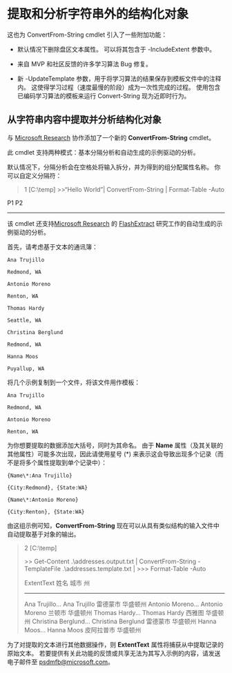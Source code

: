 # <a name="extract-and-parse-structured-objects-out-of-string"></a>提取和分析字符串外的结构化对象
这也为 ConvertFrom-String cmdlet 引入了一些附加功能：

-   默认情况下删除盘区文本属性。 可以将其包含于 -IncludeExtent 参数中。

-   来自 MVP 和社区反馈的许多学习算法 Bug 修复。

-   新 -UpdateTemplate 参数，用于将学习算法的结果保存到模板文件中的注释内。 这使得学习过程（速度最慢的阶段）成为一次性完成的过程。 使用包含已编码学习算法的模板来运行 Convert-String 现为近即时行为。


<a name="extract-and-parse-structured-objects-out-of-string-content"></a>从字符串内容中提取并分析结构化对象
----------------------------------------------------------

与 [Microsoft Research](http://research.microsoft.com/) 协作添加了一个新的 **ConvertFrom-String** cmdlet。

此 cmdlet 支持两种模式：基本分隔分析和自动生成的示例驱动的分析。

默认情况下，分隔分析会在空格处将输入拆分，并为得到的组分配属性名称。 你可以自定义分隔符：

> 1 \[C:\\temp\]
> &gt;&gt;“Hello World”| ConvertFrom-String | Format-Table -Auto

P1    P2
--    --

该 cmdlet 还支持[Microsoft Research](http://research.microsoft.com) 的 [FlashExtract](http://research.microsoft.com/en-us/um/people/sumitg/flashextract.html) 研究工作的自动生成的示例驱动的分析。

首先，请考虑基于文本的通讯簿：

    Ana Trujillo

    Redmond, WA

    Antonio Moreno

    Renton, WA

    Thomas Hardy

    Seattle, WA

    Christina Berglund

    Redmond, WA

    Hanna Moos

    Puyallup, WA

将几个示例复制到一个文件，将该文件用作模板：

    Ana Trujillo

    Redmond, WA

    Antonio Moreno

    Renton, WA

   

为你想要提取的数据添加大括号，同时为其命名。 由于 **Name** 属性（及其关联的其他属性）可能多次出现，因此请使用星号 (\*) 来表示这会导致出现多个记录（而不是将多个属性提取到单个记录中）：

    {Name\*:Ana Trujillo}

    {City:Redmond}, {State:WA}

    {Name\*:Antonio Moreno}

    {City:Renton}, {State:WA}

由这组示例可知，**ConvertFrom-String** 现在可以从具有类似结构的输入文件中自动提取基于对象的输出。

> 2 \[C:\\temp\]
>
> &gt;&gt; Get-Content .\\addresses.output.txt | ConvertFrom-String -TemplateFile .\\addresses.template.txt | &gt;&gt;&gt; Format-Table -Auto
>
> ExtentText                     姓名               城市     州
> ----------                     ----               ----     -----
> Ana Trujillo...              Ana Trujillo       雷德蒙市  华盛顿州 Antonio Moreno...            Antonio Moreno     兰顿市   华盛顿州 Thomas Hardy...              Thomas Hardy       西雅图  华盛顿州 Christina Berglund...        Christina Berglund 雷德蒙市  华盛顿州 Hanna Moos...                Hanna Moos         皮阿拉普市 华盛顿州

为了对提取的文本进行其他数据操作，则 **ExtentText** 属性将捕获从中提取记录的原始文本。 若要提供有关此功能的反馈或共享无法为其写入示例的内容，请发送电子邮件至 <psdmfb@microsoft.com>。

